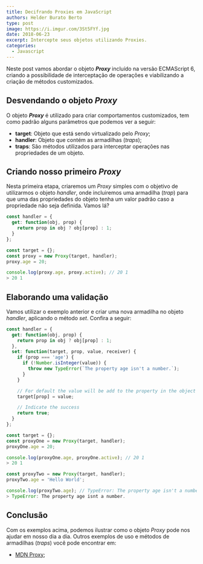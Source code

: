 ```yaml
---
title: Decifrando Proxies em JavaScript
authors: Helder Burato Berto
type: post
image: https://i.imgur.com/3St5FYf.jpg
date: 2018-06-23
excerpt: Intercepte seus objetos utilizando Proxies.
categories:
  - Javascript
---
```


Neste post vamos abordar o objeto **_Proxy_** incluído na versão ECMAScript 6, criando a possibilidade de interceptação de operações e viabilizando a criação de métodos customizados.

## Desvendando o objeto _Proxy_

O objeto **_Proxy_** é utilizado para criar comportamentos customizados, tem como padrão alguns parâmetros que podemos ver a seguir:

* **target**: Objeto que está sendo virtualizado pelo _Proxy_;
* **handler**: Objeto que contém as armadilhas (_traps_);
* **traps**: São métodos utilizados para interceptar operações nas propriedades de um objeto.

## Criando nosso primeiro _Proxy_

Nesta primeira etapa, criaremos um _Proxy_ simples com o objetivo de utilizarmos o objeto _handler_, onde incluiremos uma armadilha (_trap_) para que uma das propriedades do objeto tenha um valor padrão caso a propriedade não seja definida. Vamos lá?

```js
const handler = {
  get: function(obj, prop) {
    return prop in obj ? obj[prop] : 1;
  }
};

const target = {};
const proxy = new Proxy(target, handler);
proxy.age = 20;

console.log(proxy.age, proxy.active); // 20 1
> 20 1
```

## Elaborando uma validação

Vamos utilizar o exemplo anterior e criar uma nova armadilha no objeto _handler_, aplicando o método _set_. Confira a seguir:

```js
const handler = {
  get: function(obj, prop) {
    return prop in obj ? obj[prop] : 1;
  },
  set: function(target, prop, value, receiver) {
    if (prop === 'age') {
      if (!Number.isInteger(value)) {
        throw new TypeError(`The property age isn't a number.`);
      }
    }

    // For default the value will be add to the property in the object
    target[prop] = value;

    // Indicate the success
    return true;
  }
};

const target = {};
const proxyOne = new Proxy(target, handler);
proxyOne.age = 20;

console.log(proxyOne.age, proxyOne.active); // 20 1
> 20 1

const proxyTwo = new Proxy(target, handler);
proxyTwo.age = 'Hello World';

console.log(proxyTwo.age); // TypeError: The property age isn't a number.
> TypeError: The property age isnt a number.
```

## Conclusão

Com os exemplos acima, podemos ilustrar como o objeto _Proxy_ pode nos ajudar em nosso dia a dia. Outros exemplos de uso e métodos de armadilhas (_traps_) você pode encontrar em:

* [MDN Proxy](https://developer.mozilla.org/en-US/docs/Web/JavaScript/Reference/Global_Objects/Proxy);
